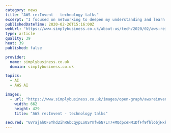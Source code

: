 ```yaml
---
category: news
title: "AWS re:Invent - technology talks"
excerpt: "I focused on networking to deepen my understanding and learn about new products. The ML theme underlined re:Invent this year and I’m keen to dig deeper into SageMaker Studio to explore how it can be applied at Simply Business. One last takeaway, from Andy Jassy - CEO of AWS: Don't put off until tomorrow what you can do today. Don't put off ..."
publishedDateTime: 2020-02-26T15:16:00Z
webUrl: "https://www.simplybusiness.co.uk/about-us/tech/2020/02/aws-reinvent-interview/"
type: article
quality: 39
heat: 39
published: false

provider:
  name: simplybusiness.co.uk
  domain: simplybusiness.co.uk

topics:
  - AI
  - AWS AI

images:
  - url: "https://www.simplybusiness.co.uk/images/open-graph/awsreinvent.jpg"
    width: 662
    height: 429
    title: "AWS re:Invent - technology talks"

secured: "GVrajahOFSYhd2ihR6bCqypLo0SYmfwbN7LT7+MQdpceFM1DfFf9fhlobjHxkexW7m6UJCAX4+6w7dtNUbuLsGIrmUjELsUHjVtxAMKWdG1CSoTE8TIlbr7T2zv3pYUFUHFQmoUwaqQId0KSPlsKp9WfDZdaKJBWz3CJOqsItsv+hBIMXii+GjIHOZGO2D/rMlOGe6GzK3Da042lZ+5sxvh0WP299zsOt/FfCZte3K0ikdRAPOyUlhdpZoxOztBi1VhdlDP4qs6bPyARmdFCkdVv6xyoPUxgdInX1KfvO358Kwncb44sv3yQkfaLqcrPewXwVTTQveMz8JPIWqyfUg8pG4680zXc0BvWDkXKvY6m59pyji39W5DVtxMxa1T5glYtxIGRuP0WKvw1FHUEyNDkxDn7leNwR7tiyJzXXqtZmHYDOP+/cOfX+N/aRa8N+N3NcoLjKeT94gi4q5W4TylhRlKyQsWp/5js/4y7qrY=;9k0sZTRDuSVD64l95s0qFw=="
---
```


